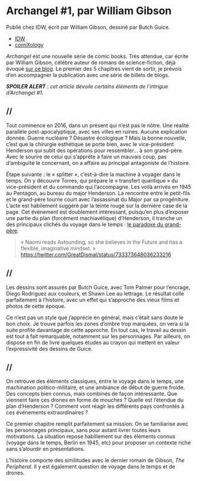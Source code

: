 # Archangel #1, par William Gibson

Publié chez IDW, écrit par William Gibson, dessiné par Butch Guice.

- [IDW](http://www.idwpublishing.com/product/archangel-1/)
- [comiXology](https://www.comixology.com/Archangel-1-of-5/digital-comic/380437)

_Archangel_ est une nouvelle série de comic books. Très attendue, car écrite par William Gibson, célèbre auteur de romans de science-fiction, déjà évoqué [sur ce blog](http://www.vtourraine.net/blog/tags/william-gibson). Le premier des 5 chapitres vient de sortir, je prévois d’en accompagner la publication avec une série de billets de blogs.

_**SPOILER ALERT** : cet article dévoile certains éléments de l’intrigue d’Archangel #1._

## //

Tout commence en 2016, dans un présent qui n’est pas le nôtre. Une réalité parallèle post-apocalyptique, avec ses villes en ruines. Aucune explication donnée. Guerre nucléaire ? Désastre écologique ? Mais la bonne nouvelle, c’est que la chirurgie esthétique se porte bien, avec le vice-président Henderson qui subit des opérations pour ressembler… à son grand-père. Avec le sourire de celui qui s’apprête à faire un mauvais coup, pas d’ambiguïté le concernant, on a affaire au principal antagoniste de l’histoire.

Étape suivante : le « splitter », c’est-à-dire la machine à voyager dans le temps. On y découvre Torres, qui prépare le « transfert quantique » du vice-président et du commando qui l’accompagne. Les voilà arrivés en 1945 au Pentagon, au bureau du major Henderson. La rencontre entre le petit-fils et le grand-père tourne court avec l’assassinat du Major par sa progéniture. L’acte est habilement suggéré par la teinte rouge sur la dernière case de la page. Cet évènement est doublement intéressant, puisqu’en plus d’exposer une partie du plan (forcément machiavélique) d’Henderson, il tranche un des principaux clichés du voyage dans le temps : [le paradoxe du grand-père](https://en.wikipedia.org/wiki/Grandfather_paradox).

> « Naomi reads Astounding, so she believes in the Future and has a flexible, imaginative mindset. »
> https://twitter.com/GreatDismal/status/733373648036233216

## //

Les dessins sont assurés par Butch Guice, avec Tom Palmer pour l’encrage, Diego Rodriguez aux couleurs, et Shawn Lee au lettrage. Le résultat colle parfaitement à l’histoire, avec un effet qui s’approche des vieux films et photos de cette époque. 

Ce n’est pas un style que j’apprécie en général, mais c’était sans doute le bon choix. Je trouve parfois les zones d’ombre trop marquées, on vera si la suite profite davantage de cette approche. En tout cas, le travail au dessin est tout à fait remarquable, notamment sur les personnages. Par ailleurs, on dispose en fin de livre quelques études au crayon qui mettent en valeur l’expressivité des dessins de Guice.

## //

On retrouve des éléments classiques, entre le voyage dans le temps, une machination politico-militaire, et une ambiance de début de guerre froide. Des concepts bien connus, mais combinés de façon intéressante. Que viennent faire ces drones en forme de mouches ? Quelle est l’étendue du plan d’Henderson ? Comment vont réagir les différents pays confrontés à ces évènements extraordinaires ?

Ce premier chapitre remplit parfaitement sa mission. On se familiarise avec les personnages principaux, sans pour autant livrer toutes leurs motivations. La situation repose habillement sur des éléments connus (voyage dans le temps, Berlin en 1945, etc) pour proposer un contexte riche sans s’alourdir en présentations.


L’histoire comporte des similitudes avec le dernier romain de Gibson, _The Peripheral_. Il y est également question de voyage dans le temps et de drones.